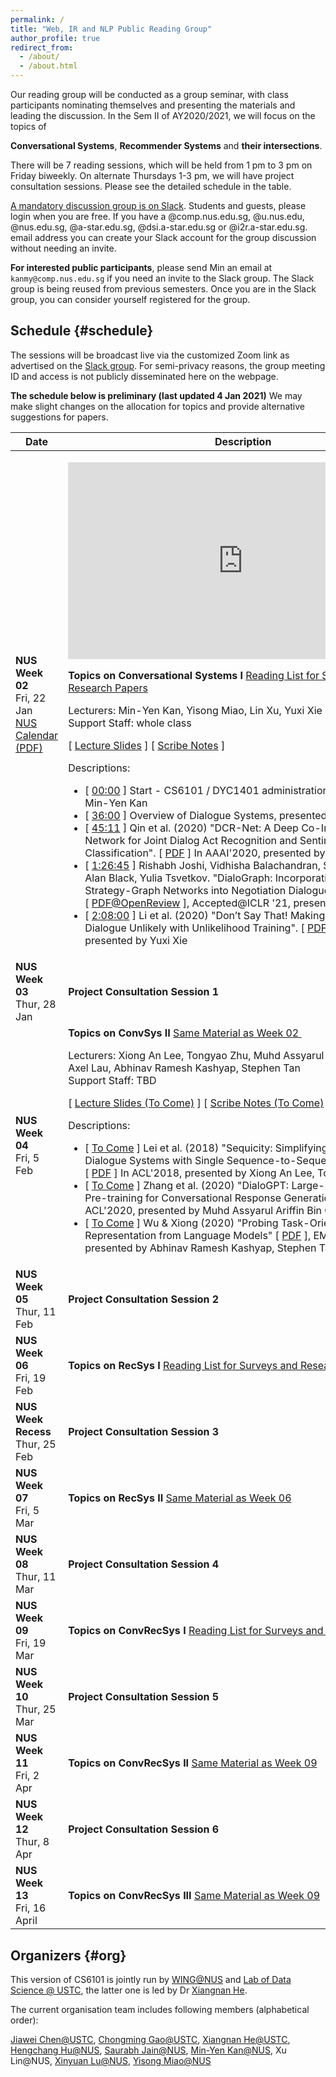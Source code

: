 ```yaml
---
permalink: /
title: "Web, IR and NLP Public Reading Group"
author_profile: true
redirect_from:
  - /about/
  - /about.html
---
```

Our reading group will be conducted as a group seminar, with class participants nominating themselves and presenting the materials and leading the discussion. 
In the Sem II of AY2020/2021, we will focus on the topics of 

**Conversational Systems**, **Recommender Systems** and **their intersections**.  

There will be 7 reading sessions, which will be held from 1 pm to 3 pm on Friday biweekly. On alternate Thursdays 1-3 pm, we will have project consultation sessions. Please see the detailed schedule in the table.

<a href="http://cs6101.slack.com/">A mandatory discussion group is on Slack</a>. Students and guests, please login when you are free. If you have a @comp.nus.edu.sg, @u.nus.edu, @nus.edu.sg, @a-star.edu.sg, @dsi.a-star.edu.sg or @i2r.a-star.edu.sg. email address you can create your Slack account for the group discussion without needing an invite.

**For interested public participants**, please send Min an email at ```kanmy@comp.nus.edu.sg``` if you need an invite to the Slack group.  The Slack group is being reused from previous semesters.  Once you are in the Slack group, you can consider yourself registered for the group.

## Schedule  {#schedule}

The sessions will be broadcast live via the customized Zoom link as advertised on the [Slack group](http://cs6101.slack.com).  For semi-privacy reasons, the group meeting ID and access is not publicly disseminated here on the webpage.

**The schedule below is preliminary (last updated 4 Jan 2021)** We may make slight changes on the allocation for topics and provide alternative suggestions for papers.

<table class="table table-striped">
<thead class="thead-inverse"><tr><th>Date</th><th width="80%">Description</th></tr></thead>
<tbody>
<!-- Support Staff ********************************** 
  Use this first row as an exemplar.  You can get the Youtube offsets for each segment by using the share button and checking the "start at" checkbox and then pasting it.  The t parameter is the number of second from the start of the video.
 ************************************************** -->
<tr>
  <td><b>NUS Week 02</b><br />Fri, 22 Jan<br />
    <a href="http://nus.edu.sg/registrar/docs/info/calendar/ay2020-2021.pdf">NUS Calendar (PDF)</a>
  </td>
  <td>
   <p>
<iframe width="560" height="315" src="https://www.youtube.com/embed/Cw2hNnDcigc" frameborder="0" allow="autoplay; encrypted-media" allowfullscreen></iframe>
  </p>
  <strong>Topics on Conversational Systems I</strong>
  <a href="https://wing-nus.github.io/cs6101/paper-ConvSys">Reading List for Surveys and Research Papers</a>

  <p>
    Lecturers: Min-Yen Kan, Yisong Miao, Lin Xu, Yuxi Xie<br/>
    Support Staff: whole class
</p>
  <p>
    [&nbsp;<a href="https://docs.google.com/presentation/d/1e1JLxKbK6aGY0G5CirkLtqMhShApl-Pz4shw4YAT_TU/edit">Lecture Slides</a>&nbsp;]
    [&nbsp;<a href="https://docs.google.com/document/d/1hGuSyHxZEXO4SK64_TIeIZPPlFoGUe-2_0lh9WUPo34/edit">Scribe Notes</a>&nbsp;]
    <br/></p> 
<P>Descriptions:
<ul>
  <li>[&nbsp;<a href="https://www.youtube.com/watch?v=Cw2hNnDcigc&t=0s">00:00</a>&nbsp;] Start - CS6101 / DYC1401 administration, presented by Min-Yen Kan </li>
  <li>[&nbsp;<a href="https://www.youtube.com/watch?v=Cw2hNnDcigc&t=2160s">36:00</a>&nbsp;] Overview of Dialogue Systems, presented by Yisong Miao </li>
  <li>[&nbsp;<a href="https://www.youtube.com/watch?v=Cw2hNnDcigc&t=2711s">45:11</a>&nbsp;] Qin et al. (2020) "DCR-Net: A Deep Co-Interactive Relation Network for Joint Dialog Act
Recognition and Sentiment Classification". [&nbsp;<a href = "http://ir.hit.edu.cn/~car/papers/AAAI2020-Qin-dcrnet.pdf">PDF</a>&nbsp;] In AAAI'2020, presented by Min-Yen Kan </li>
  <li>[&nbsp;<a href="https://www.youtube.com/watch?v=Cw2hNnDcigc&t=5205s">1:26:45</a>&nbsp;] Rishabh Joshi, Vidhisha Balachandran, Shikhar Vashishth, Alan Black, Yulia Tsvetkov. "DialoGraph: Incorporating Interpretable Strategy-Graph Networks into Negotiation Dialogues" [&nbsp;<a href = "https://openreview.net/pdf?id=kDnal_bbb-E">PDF@OpenReview</a>&nbsp;], Accepted@ICLR '21, presented by Lin Xu </li>
  <li>[&nbsp;<a href="https://www.youtube.com/watch?v=Cw2hNnDcigc&t=7680s">2:08:00</a>&nbsp;] Li et al. (2020) "Don’t Say That! Making Inconsistent Dialogue Unlikely with Unlikelihood Training". [&nbsp;<a href = " https://www.aclweb.org/anthology/2020.acl-main.428/">PDF</a>&nbsp;] In ACL'2020, presented by Yuxi Xie </li> 
 </ul>
    </p>
  </td>
  </tr>

  <tr>
  <td><b>NUS Week 03</b><br />Thur, 28 Jan
  </td>
  <td>
    <strong>Project Consultation Session 1 </strong>
  </td>
  </tr>

  <tr>
  <td><b>NUS Week 04</b><br />Fri, 5 Feb
  </td>
  <td>
    <strong>Topics on ConvSys II</strong> <a href="https://wing-nus.github.io/cs6101/paper-ConvSys">Same Material as Week 02 </a>

  <p>
    Lecturers: Xiong An Lee, Tongyao Zhu, Muhd Assyarul Ariffin Bin Omar, Axel Lau, Abhinav Ramesh Kashyap, Stephen Tan<br/>
    Support Staff: TBD
</p>
  <p>
    [&nbsp;<a href="">Lecture Slides (To Come)</a>&nbsp;]
    [&nbsp;<a href="">Scribe Notes (To Come)</a>&nbsp;]
    <br/></p> 
<P>Descriptions:
<ul>
  <li>[&nbsp;<a href="">To Come</a>&nbsp;] Lei et al. (2018) "Sequicity: Simplifying Task-oriented Dialogue Systems with Single Sequence-to-Sequence Architectures". [&nbsp;<a href = "https://www.aclweb.org/anthology/P18-1133.pdf">PDF</a>&nbsp;] In ACL'2018, presented by Xiong An Lee, Tongyao Zhu</li>
  <li>[&nbsp;<a href="">To Come</a>&nbsp;] Zhang et al. (2020) "DialoGPT: Large-Scale Generative Pre-training for Conversational Response Generation" [&nbsp;<a href = "https://www.aclweb.org/anthology/2020.acl-demos.30.pdf">PDF</a>&nbsp;], ACL'2020, presented by Muhd Assyarul Ariffin Bin Omar, Axel Lau</li>
    <li>[&nbsp;<a href="">To Come</a>&nbsp;] Wu & Xiong (2020) "Probing Task-Oriented Dialogue Representation from Language Models" [&nbsp;<a href = "https://www.aclweb.org/anthology/2020.emnlp-main.409.pdf">PDF</a>&nbsp;], EMNLP'2020, presented by Abhinav Ramesh Kashyap, Stephen Tan</li>
 </ul>
    </p>




  </td>
  </tr>

  <tr>
  <td><b>NUS Week 05</b><br />Thur, 11 Feb
  </td>
  <td>
    <strong>Project Consultation Session 2 </strong>
  </td>
  </tr>

  <tr>
  <td><b>NUS Week 06</b><br />Fri, 19 Feb
  </td>
  <td>
    <strong>Topics on RecSys I</strong>  <a href="https://wing-nus.github.io/cs6101/paper-RecSys">Reading List for Surveys and Research Papers</a>
  </td>
  </tr>

   <tr>
  <td><b>NUS Week Recess</b><br />Thur, 25 Feb
  </td>
  <td>
    <strong>Project Consultation Session 3 </strong>
  </td>
  </tr>

  <tr>
  <td><b>NUS Week 07</b><br />Fri, 5 Mar
  </td>
  <td>
    <strong>Topics on RecSys II</strong> <a href="https://wing-nus.github.io/cs6101/paper-RecSys">Same Material as Week 06</a>
    
  </td>
  </tr>

   <tr>
  <td><b>NUS Week 08</b><br />Thur, 11 Mar 
  </td>
  <td>
    <strong>Project Consultation Session 4 </strong>
  </td>
  </tr>

  <tr>
  <td><b>NUS Week 09</b><br />Fri, 19 Mar
  </td>
  <td>
    <strong>Topics on ConvRecSys I</strong> <a href="https://wing-nus.github.io/cs6101/paper-ConvRecSys">Reading List for Surveys and Research Papers</a>
  </td>
  </tr>

   <tr>
  <td><b>NUS Week 10</b><br />Thur, 25 Mar 
  </td>
  <td>
    <strong>Project Consultation Session 5 </strong>
  </td>
  </tr>

  <tr>
  <td><b>NUS Week 11</b><br />Fri, 2 Apr
  </td>
 <td>
    <strong>Topics on ConvRecSys II</strong>  <a href="https://wing-nus.github.io/cs6101/paper-ConvRecSys">Same Material as Week 09</a>
  </td>
  </tr>

   <tr>
  <td><b>NUS Week 12</b><br />Thur, 8 Apr 
  </td>
  <td>
    <strong>Project Consultation Session 6 </strong>
  </td>
  </tr>

  <tr>
  <td><b>NUS Week 13</b><br />Fri, 16 April
  </td>
  <td>
    <strong>Topics on ConvRecSys III</strong> <a href="https://wing-nus.github.io/cs6101/paper-ConvRecSys">Same Material as Week 09</a>
  </td>
  </tr>
  <tr>
  </tr>
</tbody></table>



## Organizers {#org}

This version of CS6101 is jointly run by [WING@NUS](http://wing.comp.nus.edu.sg/) and [Lab of Data Science @ USTC](http://data-science.ustc.edu.cn/), the latter one is led by Dr [Xiangnan He](http://staff.ustc.edu.cn/~hexn/). 

The current organisation team includes following members (alphabetical order):

[Jiawei Chen@USTC](https://jiawei-chen.github.io/), [Chongming Gao@USTC](https://chongminggao.me/), [Xiangnan He@USTC](http://staff.ustc.edu.cn/~hexn/), [Hengchang Hu@NUS](http://holdenhu.cn/), [Saurabh Jain@NUS](https://www.linkedin.com/in/100rabhj), [Min-Yen Kan@NUS](https://www.comp.nus.edu.sg/~kanmy/), Xu Lin@NUS, [Xinyuan Lu@NUS](https://www.linkedin.com/in/xinyuan-lu-34762585/?originalSubdomain=sg), [Yisong Miao@NUS](https://yisong.me/)

